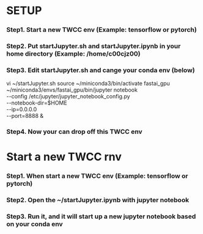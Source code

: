 # SETUP
### Step1. Start a new TWCC env (Example: tensorflow or pytorch)
### Step2. Put startJupyter.sh and startJupyter.ipynb in your home directory (Example: /home/c00cjz00)
### Step3. Edit startJupyter.sh and cange your conda env (below)
vi ~/startJupyter.sh
source ~/miniconda3/bin/activate fastai_gpu
~/miniconda3/envs/fastai_gpu/bin/jupyter notebook \
--config /etc/jupyter/jupyter_notebook_config.py \
--notebook-dir=$HOME \
--ip=0.0.0.0 \
--port=8888 &
### Step4. Now your can drop off this TWCC env

# Start a new TWCC rnv
### Step1. When start a new TWCC env (Example: tensorflow or pytorch)
### Step2. Open the ~/startJupyter.ipynb with jupyter notebook
### Step3. Run it, and it will start up a new jupyter notebook based on your conda env

